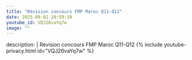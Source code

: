 ```yaml
---
title: "Révision concours FMP Maroc Q11-Q12"
date: 2025-09-02 20:59:10 
youtube_id: VQJ26vaYq7w
image: ""
---
```

description: |
  Révision concours FMP Maroc Q11-Q12
{% include youtube-privacy.html id="VQJ26vaYq7w" %}
